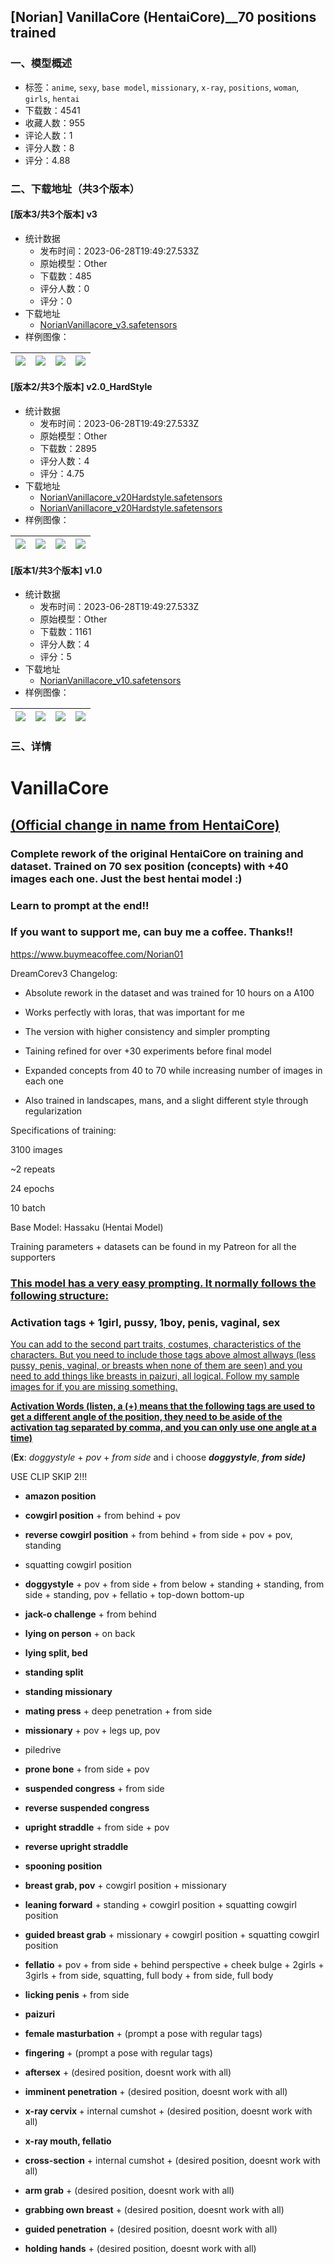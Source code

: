 ## [Norian] VanillaCore (HentaiCore)__70 positions trained
### 一、模型概述

- 标签：`anime`, `sexy`, `base model`, `missionary`, `x-ray`, `positions`, `woman`, `girls`, `hentai`
- 下载数：4541
- 收藏人数：955
- 评论人数：1
- 评分人数：8
- 评分：4.88

### 二、下载地址（共3个版本）

#### [版本3/共3个版本] v3

- 统计数据
  - 发布时间：2023-06-28T19:49:27.533Z
  - 原始模型：Other
  - 下载数：485
  - 评分人数：0
  - 评分：0
- 下载地址
  - [NorianVanillacore_v3.safetensors](https://civitai.com/api/download/models/106079)
- 样例图像：

| <img src="https://image.civitai.com/xG1nkqKTMzGDvpLrqFT7WA/be16e138-fede-4716-bd45-a9c819cce87f/width=450/1325553.jpeg" /> | <img src="https://image.civitai.com/xG1nkqKTMzGDvpLrqFT7WA/6cc4e85a-615d-4a99-86cd-cf6ad6e8ffde/width=450/1340731.jpeg" /> | <img src="https://image.civitai.com/xG1nkqKTMzGDvpLrqFT7WA/40053c58-e954-4ef2-9acc-d32a4d64f78c/width=450/1325562.jpeg" /> | <img src="https://image.civitai.com/xG1nkqKTMzGDvpLrqFT7WA/f640125b-563c-4066-94c6-4ae4f79ce3fd/width=450/1325564.jpeg" /> |
| ---- | ---- | ---- | ---- |

#### [版本2/共3个版本] v2.0_HardStyle

- 统计数据
  - 发布时间：2023-06-28T19:49:27.533Z
  - 原始模型：Other
  - 下载数：2895
  - 评分人数：4
  - 评分：4.75
- 下载地址
  - [NorianVanillacore_v20Hardstyle.safetensors](https://civitai.com/api/download/models/61807)
  - [NorianVanillacore_v20Hardstyle.safetensors](https://civitai.com/api/download/models/61807?type=Model&format=SafeTensor&size=pruned&fp=fp16)
- 样例图像：

| <img src="https://image.civitai.com/xG1nkqKTMzGDvpLrqFT7WA/4b48031b-6967-4fa3-9955-7339d7ea875d/width=450/678859.jpeg" /> | <img src="https://image.civitai.com/xG1nkqKTMzGDvpLrqFT7WA/e7532749-9191-4707-9ac4-78489dd813e1/width=450/678860.jpeg" /> | <img src="https://image.civitai.com/xG1nkqKTMzGDvpLrqFT7WA/21727c2b-083e-4b7d-b967-7aab368c8501/width=450/678861.jpeg" /> | <img src="https://image.civitai.com/xG1nkqKTMzGDvpLrqFT7WA/8eff1ae5-3ffa-4cff-a70f-8c046a2d245b/width=450/679096.jpeg" /> |
| ---- | ---- | ---- | ---- |

#### [版本1/共3个版本] v1.0

- 统计数据
  - 发布时间：2023-06-28T19:49:27.533Z
  - 原始模型：Other
  - 下载数：1161
  - 评分人数：4
  - 评分：5
- 下载地址
  - [NorianVanillacore_v10.safetensors](https://civitai.com/api/download/models/59271)
- 样例图像：

| <img src="https://image.civitai.com/xG1nkqKTMzGDvpLrqFT7WA/79bd0ed2-a07a-4929-9cff-37ebd4a46f00/width=450/647752.jpeg" /> | <img src="https://image.civitai.com/xG1nkqKTMzGDvpLrqFT7WA/f233ff36-0e9a-459c-4281-957e2f3d4d00/width=450/646679.jpeg" /> | <img src="https://image.civitai.com/xG1nkqKTMzGDvpLrqFT7WA/30fb62f6-cf21-417c-779d-82167a048100/width=450/646680.jpeg" /> | <img src="https://image.civitai.com/xG1nkqKTMzGDvpLrqFT7WA/6ddc489e-c08d-4ad1-11d7-6bd397fd4200/width=450/646681.jpeg" /> |
| ---- | ---- | ---- | ---- |


### 三、详情
<h1 id="heading-1145">VanillaCore</h1><h2 id="heading-1146"><u>(Official change in name from HentaiCore)</u></h2><h3 id="heading-1147">Complete rework of the original HentaiCore on training and dataset. Trained on 70 sex position (concepts) with +40 images each one. Just the best hentai model :)</h3><h3 id="heading-1148">Learn to prompt at the end!!</h3><p></p><h3 id="heading-2">If you want to support me, can buy me a coffee. Thanks!!</h3><p><a target="_blank" rel="ugc" href="https://www.buymeacoffee.com/Norian01">https://www.buymeacoffee.com/Norian01</a></p><p></p><p>DreamCorev3 Changelog:</p><ul><li><p>Absolute rework in the dataset and was trained for 10 hours on a A100</p></li><li><p>Works perfectly with loras, that was important for me</p></li><li><p>The version with higher consistency and simpler prompting</p></li><li><p>Taining refined for over +30 experiments before final model</p></li><li><p>Expanded concepts from 40 to 70 while increasing number of images in each one</p></li><li><p>Also trained in landscapes, mans, and a slight different style through regularization</p></li></ul><p></p><p></p><p>Specifications of training:</p><p>3100 images</p><p>~2 repeats</p><p>24 epochs</p><p>10 batch</p><p>Base Model: Hassaku (Hentai Model)</p><p>Training parameters + datasets can be found in my Patreon for all the supporters</p><p></p><p></p><p></p><h3 id="heading-2"><u>This model has a very easy prompting. It normally follows the following structure:</u></h3><h3 id="heading-1149"><strong>Activation tags + 1girl, pussy, 1boy, penis, vaginal, sex</strong></h3><p></p><p><u>You can add to the second part traits, costumes, characteristics of the characters. But you need to include those tags above almost allways (less pussy, penis, vaginal, or breasts when none of them are seen) and you need to add things like breasts in paizuri, all logical. Follow my sample images for if you are missing something.</u></p><p></p><p></p><p></p><p><strong><u>Activation Words (listen, a (+) means that the following tags are used to get a different angle of the position, they need to be aside of the activation tag separated by comma, and you can only use one angle at a time)</u></strong></p><p>(<strong>Ex</strong>: <em>doggystyle</em> + <em>pov</em> + <em>from side</em> and i choose <strong><em>doggystyle</em></strong>, <strong><em>from side)</em></strong></p><p></p><p>USE CLIP SKIP 2!!!</p><ul><li><p><strong>amazon position</strong></p></li><li><p><strong>cowgirl position</strong> + from behind + pov</p></li><li><p><strong>reverse cowgirl position</strong> + from behind + from side + pov + pov, standing</p></li><li><p>squatting cowgirl position</p></li><li><p><strong>doggystyle</strong> + pov + from side + from below + standing + standing, from side + standing, pov + fellatio + top-down bottom-up</p></li><li><p><strong>jack-o challenge</strong> + from behind</p></li><li><p><strong>lying on person</strong> + on back</p></li><li><p><strong>lying split, bed</strong></p></li><li><p><strong>standing split</strong></p></li><li><p><strong>standing missionary</strong></p></li><li><p><strong>mating press</strong> + deep penetration + from side</p></li><li><p><strong>missionary</strong> + pov + legs up, pov</p></li><li><p>piledrive</p></li><li><p><strong>prone bone</strong> + from side + pov</p></li><li><p><strong>suspended congress</strong> + from side</p></li><li><p><strong>reverse suspended congress</strong></p></li><li><p><strong>upright straddle</strong> + from side + pov</p></li><li><p><strong>reverse upright straddle</strong></p></li><li><p><strong>spooning position</strong></p></li><li><p><strong>breast grab, pov</strong> + cowgirl position + missionary</p></li><li><p><strong>leaning forward</strong> + standing + cowgirl position + squatting cowgirl position</p></li><li><p><strong>guided breast grab</strong> + missionary + cowgirl position + squatting cowgirl position</p></li><li><p><strong>fellatio</strong> + pov + from side + behind perspective + cheek bulge + 2girls + 3girls + from side, squatting, full body + from side, full body</p></li><li><p><strong>licking penis</strong> + from side</p></li><li><p><strong>paizuri</strong></p></li><li><p><strong>female masturbation</strong> + (prompt a pose with regular tags)</p></li><li><p><strong>fingering</strong> + (prompt a pose with regular tags)</p></li><li><p><strong>aftersex</strong> + (desired position, doesnt work with all)</p></li><li><p><strong>imminent penetration</strong> + (desired position, doesnt work with all)</p></li><li><p><strong>x-ray cervix </strong>+ internal cumshot + (desired position, doesnt work with all)</p></li><li><p><strong>x-ray mouth, fellatio</strong></p></li><li><p><strong>cross-section</strong> + internal cumshot + (desired position, doesnt work with all)</p></li><li><p><strong>arm grab</strong> + (desired position, doesnt work with all)</p></li><li><p><strong>grabbing own breast</strong> + (desired position, doesnt work with all)</p></li><li><p><strong>guided penetration</strong> + (desired position, doesnt work with all)</p></li><li><p><strong>holding hands</strong> + (desired position, doesnt work with all)</p></li></ul>